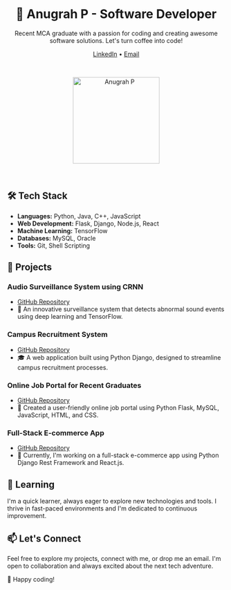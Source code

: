 <h1 align="center">🚀 Anugrah P - Software Developer</h1>

<p align="center">Recent MCA graduate with a passion for coding and creating awesome software solutions. Let's turn coffee into code!</p>

<p align="center">
  <a href="https://www.linkedin.com/in/anugrahprathap/">LinkedIn</a> •
  <a href="mailto:[anugrahprathap@gmail.com]">Email</a>
</p>

<br>

<p align="center" style="border-radius=8">
  <img src="https://avatars.githubusercontent.com/u/84971294?s=400&u=385872cf6792095d5fa0e563fa43cb079ea3c13e&v=4" alt="Anugrah P" width="200">
</p>

<br>

## 🛠️ Tech Stack

- **Languages:** Python, Java, C++, JavaScript
- **Web Development:** Flask, Django, Node.js, React
- **Machine Learning:** TensorFlow
- **Databases:** MySQL, Oracle
- **Tools:** Git, Shell Scripting

## 💼 Projects

### Audio Surveillance System using CRNN
- [GitHub Repository]( https://github.com/anugrahprathap/Audio-Survilance)
- 🎵 An innovative surveillance system that detects abnormal sound events using deep learning and TensorFlow.

### Campus Recruitment System
- [GitHub Repository]( https://github.com/anugrahprathap/campus-recruitment-app)
- 🎓 A web application built using Python Django, designed to streamline campus recruitment processes.

### Online Job Portal for Recent Graduates
- [GitHub Repository]()
- 🎉 Created a user-friendly online job portal using Python Flask, MySQL, JavaScript, HTML, and CSS.

### Full-Stack E-commerce App
- [GitHub Repository](https://github.com/anugrahprathap/DjangoReactEcomerce)
- 🛒 Currently, I'm working on a full-stack e-commerce app using Python Django Rest Framework and React.js. 

## 🌱 Learning

I'm a quick learner, always eager to explore new technologies and tools. I thrive in fast-paced environments and I'm dedicated to continuous improvement.

## 📫 Let's Connect

Feel free to explore my projects, connect with me, or drop me an email. I'm open to collaboration and always excited about the next tech adventure.

🚀 Happy coding!
